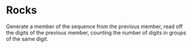 # Rocks
 Generate a member of the sequence from the previous member, read off the digits of the previous member, counting the number of digits in groups of the same digit. 

